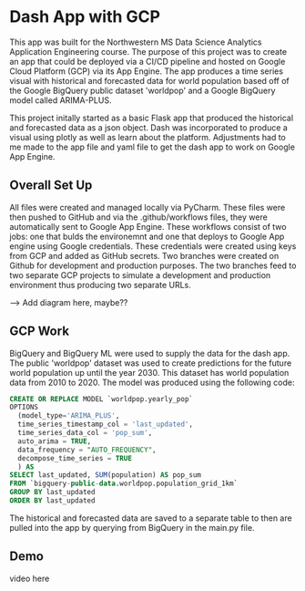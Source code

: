 # Dash App with GCP

This app was built for the Northwestern MS Data Science Analytics Application Engineering course. The purpose of this project was to create an app that could be deployed via a CI/CD pipeline and hosted on Google Cloud Platform (GCP) via its App Engine. The app produces a time series visual with historical and forecasted data for world population based off of the Google BigQuery public dataset 'worldpop' and a Google BigQuery model called ARIMA-PLUS.

This project initally started as a basic Flask app that produced the historical and forecasted data as a json object. Dash was incorporated to produce a visual using plotly as well as learn about the platform. Adjustments had to me made to the app file and yaml file to get the dash app to work on Google App Engine. 

## Overall Set Up

All files were created and managed locally via PyCharm. These files were then pushed to GitHub and via the .github/workflows files, they were automatically sent to Google App Engine. These workflows consist of two jobs: one that bulds the environemnt and one that deploys to Google App engine using Google credentials. These credentials were created using keys from GCP and added as GitHub secrets. Two branches were created on Github for development and production purposes. The two branches feed to two separate GCP projects to simulate a development and production environment thus producing two separate URLs. 

--> Add diagram here, maybe?? 

## GCP Work 

BigQuery and BigQuery ML were used to supply the data for the dash app. The public 'worldpop' dataset was used to create predictions for the future world population up until the year 2030. This dataset has world population data from 2010 to 2020. The model was produced using the following code:

```sql
CREATE OR REPLACE MODEL `worldpop.yearly_pop`
OPTIONS
  (model_type='ARIMA_PLUS',
  time_series_timestamp_col = 'last_updated',
  time_series_data_col = 'pop_sum',
  auto_arima = TRUE,
  data_frequency = "AUTO_FREQUENCY",
  decompose_time_series = TRUE
  ) AS
SELECT last_updated, SUM(population) AS pop_sum 
FROM `bigquery-public-data.worldpop.population_grid_1km`  
GROUP BY last_updated
ORDER BY last_updated
```

The historical and forecasted data are saved to a separate table to then are pulled into the app by querying from BigQuery in the main.py file.  

## Demo

video here
